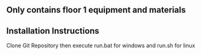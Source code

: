## Only contains floor 1 equipment and materials

## Installation Instructions

Clone Git Repository then execute run.bat for windows and run.sh for linux
